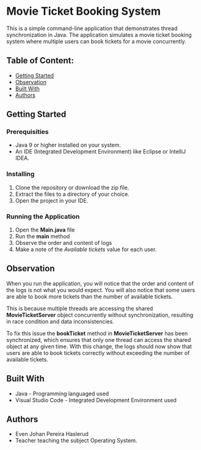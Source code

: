 # Movie Ticket Booking System

This is a simple command-line application that demonstrates thread synchronization in Java. The application simulates a movie ticket booking system where multiple users can book tickets for a movie concurrently.

## Table of Content:

- [Getting Started](#getting-started)
- [Observation](#observation)
- [Built With](#built-with)
- [Authors](#authors)

## Getting Started

### Prerequisities

- Java 9 or higher installed on your system.
- An IDE (Integrated Development Environment) like Eclipse or IntelliJ IDEA.

### Installing

1. Clone the repository or download the zip file.
2. Extract the files to a directory of your choice.
3. Open the project in your IDE.

### Running the Application

1. Open the **Main.java** file
2. Run the **main** method
3. Observe the order and content of logs
4. Make a note of the _Available tickets_ value for each user.

## Observation

When you run the application, you will notice that the order and content of the logs is not what you would expect. You will also notice that some users are able to book more tickets than the number of available tickets.

This is because multiple threads are accessing the shared **MovieTicketServer** object concurrently without synchronization, resulting in race condition and data inconsistencies.

To fix this issue the **bookTicket** method in **MovieTicketServer** has been synchronized, which ensures that only one thread can access the shared object at any given time. With this change, the logs should now show that users are able to book tickets correctly without exceeding the number of available tickets.

## Built With

- Java - Programming languaged used
- Visual Studio Code - Integrated Development Environment used

## Authors

- Even Johan Pereira Haslerud
- Teacher teaching the subject Operating System.
